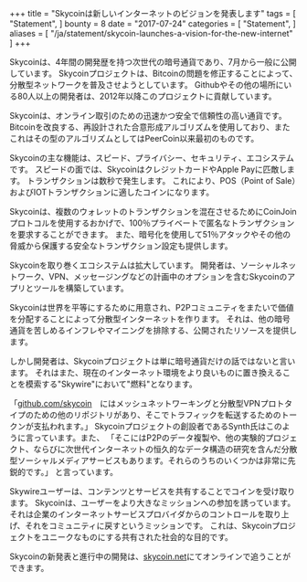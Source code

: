 +++
title = "Skycoinは新しいインターネットのビジョンを発表します"
tags = [
    "Statement",
]
bounty = 8
date = "2017-07-24"
categories = [
    "Statement",
]
aliases = [
	"/ja/statement/skycoin-launches-a-vision-for-the-new-internet"
]
+++

Skycoinは、4年間の開発歴を持つ次世代の暗号通貨であり、7月から一般に公開しています。
Skycoinプロジェクトは、Bitcoinの問題を修正することによって、分散型ネットワークを普及させようとしています。
Githubやその他の場所にいる80人以上の開発者は、2012年以降このプロジェクトに貢献しています。

Skycoinは、オンライン取引のための迅速かつ安全で信頼性の高い通貨です。
Bitcoinを改良する、再設計された合意形成アルゴリズムを使用しており、またこれはその型のアルゴリズムとしてはPeerCoin以来最初のものです。

Skycoinの主な機能は、スピード、プライバシー、セキュリティ、エコシステムです。
スピードの面では、SkycoinはクレジットカードやApple Payに匹敵します。
トランザクションは数秒で発生します。
これにより、POS（Point of Sale）およびIOTトランザクションに適したコインになります。

Skycoinは、複数のウォレットのトランザクションを混在させるためにCoinJoinプロトコルを使用するおかげで、100％プライベートで匿名なトランザクションを要求することができます。
また、暗号化を使用して51％アタックやその他の脅威から保護する安全なトランザクション設定も提供します。

Skycoinを取り巻くエコシステムは拡大しています。
開発者は、ソーシャルネットワーク、VPN、メッセージングなどの計画中のオプションを含むSkycoinのアプリとツールを構築しています。

Skycoinは世界を平等にするために用意され、P2Pコミュニティをまたいで価値を分配することによって分散型インターネットを作ります。
それは、他の暗号通貨を苦しめるインフレやマイニングを排除する、公開されたリソースを提供します。

しかし開発者は、Skycoinプロジェクトは単に暗号通貨だけの話ではないと言います。
それはまた、現在のインターネット環境をより良いものに置き換えることを模索する"Skywire"において"燃料"となります。

「[github.com/skycoin](https://github.com/skycoin)　にはメッシュネットワーキングと分散型VPNプロトタイプのための他のリポジトリがあり、そこでトラフィックを転送するためのトークンが支払われます。」
Skycoinプロジェクトの創設者であるSynth氏はこのように言っています。また、
「そこにはP2Pのデータ複製や、他の実験的プロジェクト、ならびに次世代インターネットの恒久的なデータ構造の研究を含んだ分散型ソーシャルメディアサービスもあります。それらのうちのいくつかは非常に先鋭的です。」
と言っています。

Skywireユーザーは、コンテンツとサービスを共有することでコインを受け取ります。
Skycoinは、ユーザーをより大きなミッションへの参加を誘っています。
それは企業のインターネットサービスプロバイダからのコントロールを取り上げ、それをコミュニティに戻すというミッションです。
これは、Skycoinプロジェクトをユニークなものにする共有された社会的な目的です。

Skycoinの新発表と進行中の開発は、[skycoin.net](https://www.skycoin.net)にてオンラインで追うことができます。
